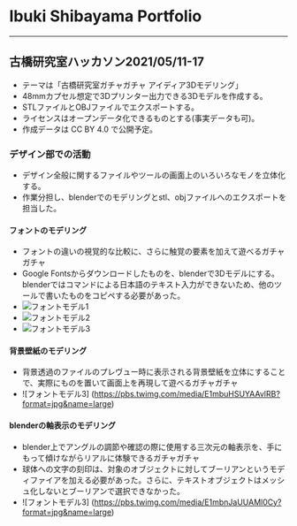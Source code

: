 # Ibuki Shibayama Portfolio  
---
## 古橋研究室ハッカソン2021/05/11-17
* テーマは「古橋研究室ガチャガチャ アイディア3Dモデリング」
*   48mmカプセル想定で3Dプリンター出力できる3Dモデルを作成する。
*   STLファイルとOBJファイルでエクスポートする。
*   ライセンスはオープンデータ化できるものとする(事実データも可)。
*   作成データは CC BY 4.0 で公開予定。
### デザイン部での活動
* デザイン全般に関するファイルやツールの画面上のいろいろなモノを立体化する。
* 作業分担し、blenderでのモデリングとstl、objファイルへのエクスポートを担当した。
#### フォントのモデリング
* フォントの違いの視覚的な比較に、さらに触覚の要素を加えて遊べるガチャガチャ
* Google Fontsからダウンロードしたものを、blenderで3Dモデルにする。blenderではコマンドによる日本語のテキスト入力ができないため、他のツールで書いたものをコピペする必要があった。
* ![フォントモデル1](https://pbs.twimg.com/media/E1mcfrTVEAMGTgX?format=jpg&name=medium)
* ![フォントモデル2](https://pbs.twimg.com/media/E1mcyPjVIAI4ROl?format=png&name=900x900)
* ![フォントモデル3](https://pbs.twimg.com/media/E1mdBn2VIAAoP-M?format=png&name=900x900)
#### 背景壁紙のモデリング
* 背景透過のファイルのプレヴュー時に表示される背景壁紙を立体にすることで、実際にものを置いて画面上を再現して遊べるガチャガチャ
* ![フォントモデル3] (https://pbs.twimg.com/media/E1mbuHSUYAAvlRB?format=jpg&name=large)
#### blenderの軸表示のモデリング
* blender上でアングルの調節や確認の際に使用する三次元の軸表示を、手にもって傾けながらリアルに体験できるガチャガチャ
* 球体への文字の刻印は、対象のオブジェクトに対してブーリアンというモディファイアを加える必要があった。さらに、テキストオブジェクトはメッシュ化しないとブーリアンで選択できなかった。
* ![フォントモデル3] (https://pbs.twimg.com/media/E1mbnJaUUAMl0Cy?format=jpg&name=large)


<!--
**ibuki76/ibuki76** is a ✨ _special_ ✨ repository because its `README.md` (this file) appears on your GitHub profile.

Here are some ideas to get you started:

- 🔭 I’m currently working on ...
- 🌱 I’m currently learning ...
- 👯 I’m looking to collaborate on ...
- 🤔 I’m looking for help with ...
- 💬 Ask me about ...
- 📫 How to reach me: ...
- 😄 Pronouns: ...
- ⚡ Fun fact: ...
-->
